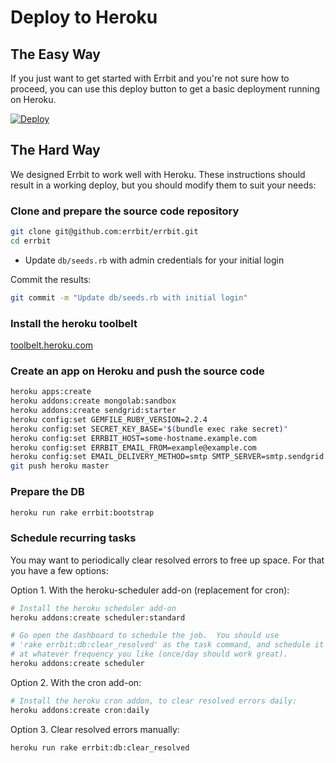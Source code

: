 # Deploy to Heroku

## The Easy Way

If you just want to get started with Errbit and you're not sure how to proceed,
you can use this deploy button to get a basic deployment running on Heroku.

[![Deploy](https://www.herokucdn.com/deploy/button.svg)](https://heroku.com/deploy?template=https://github.com/errbit/errbit/tree/master)

## The Hard Way

We designed Errbit to work well with Heroku. These instructions should result
in a working deploy, but you should modify them to suit your needs:

### Clone and prepare the source code repository
```bash
git clone git@github.com:errbit/errbit.git
cd errbit
```

- Update `db/seeds.rb` with admin credentials for your initial login

Commit the results:
```bash
git commit -m "Update db/seeds.rb with initial login"
```

### Install the heroku toolbelt
[toolbelt.heroku.com](https://toolbelt.heroku.com/)

### Create an app on Heroku and push the source code
```bash
heroku apps:create
heroku addons:create mongolab:sandbox
heroku addons:create sendgrid:starter
heroku config:set GEMFILE_RUBY_VERSION=2.2.4
heroku config:set SECRET_KEY_BASE="$(bundle exec rake secret)"
heroku config:set ERRBIT_HOST=some-hostname.example.com
heroku config:set ERRBIT_EMAIL_FROM=example@example.com
heroku config:set EMAIL_DELIVERY_METHOD=smtp SMTP_SERVER=smtp.sendgrid.net
git push heroku master
```

### Prepare the DB

```bash
heroku run rake errbit:bootstrap
```

### Schedule recurring tasks
You may want to periodically clear resolved errors to free up space. For that
you have a few options:

Option 1. With the heroku-scheduler add-on (replacement for cron):

```bash
# Install the heroku scheduler add-on
heroku addons:create scheduler:standard

# Go open the dashboard to schedule the job.  You should use
# 'rake errbit:db:clear_resolved' as the task command, and schedule it
# at whatever frequency you like (once/day should work great).
heroku addons:create scheduler
```

Option 2. With the cron add-on:

```bash
# Install the heroku cron addon, to clear resolved errors daily:
heroku addons:create cron:daily
```

Option 3. Clear resolved errors manually:

```bash
heroku run rake errbit:db:clear_resolved
```
